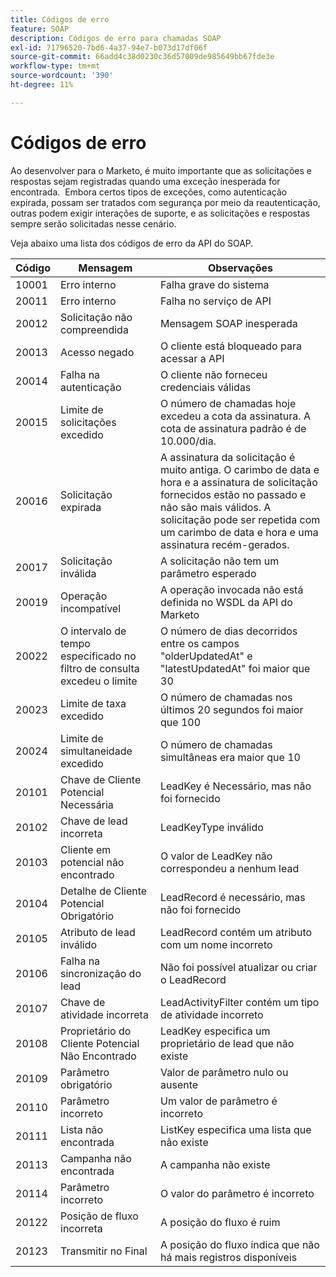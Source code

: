 ```yaml
---
title: Códigos de erro
feature: SOAP
description: Códigos de erro para chamadas SOAP
exl-id: 71796520-7bd6-4a37-94e7-b073d17df06f
source-git-commit: 66add4c38d0230c36d57009de985649bb67fde3e
workflow-type: tm+mt
source-wordcount: '390'
ht-degree: 11%

---
```


# Códigos de erro

Ao desenvolver para o Marketo, é muito importante que as solicitações e respostas sejam registradas quando uma exceção inesperada for encontrada.  Embora certos tipos de exceções, como autenticação expirada, possam ser tratados com segurança por meio da reautenticação, outras podem exigir interações de suporte, e as solicitações e respostas sempre serão solicitadas nesse cenário.

Veja abaixo uma lista dos códigos de erro da API do SOAP.

| Código | Mensagem | Observações |
|--- |--- |--- |
| 10001 | Erro interno | Falha grave do sistema |
| 20011 | Erro interno | Falha no serviço de API |
| 20012 | Solicitação não compreendida | Mensagem SOAP inesperada |
| 20013 | Acesso negado | O cliente está bloqueado para acessar a API |
| 20014 | Falha na autenticação | O cliente não forneceu credenciais válidas |
| 20015 | Limite de solicitações excedido | O número de chamadas hoje excedeu a cota da assinatura. A cota de assinatura padrão é de 10.000/dia. |
| 20016 | Solicitação expirada | A assinatura da solicitação é muito antiga. O carimbo de data e hora e a assinatura de solicitação fornecidos estão no passado e não são mais válidos. A solicitação pode ser repetida com um carimbo de data e hora e uma assinatura recém-gerados. |
| 20017 | Solicitação inválida | A solicitação não tem um parâmetro esperado |
| 20019 | Operação incompatível | A operação invocada não está definida no WSDL da API do Marketo |
| 20022 | O intervalo de tempo especificado no filtro de consulta excedeu o limite | O número de dias decorridos entre os campos &quot;olderUpdatedAt&quot; e &quot;latestUpdatedAt&quot; foi maior que 30 |
| 20023 | Limite de taxa excedido | O número de chamadas nos últimos 20 segundos foi maior que 100 |
| 20024 | Limite de simultaneidade excedido | O número de chamadas simultâneas era maior que 10 |
| 20101 | Chave de Cliente Potencial Necessária | LeadKey é Necessário, mas não foi fornecido |
| 20102 | Chave de lead incorreta | LeadKeyType inválido |
| 20103 | Cliente em potencial não encontrado | O valor de LeadKey não correspondeu a nenhum lead |
| 20104 | Detalhe de Cliente Potencial Obrigatório | LeadRecord é necessário, mas não foi fornecido |
| 20105 | Atributo de lead inválido | LeadRecord contém um atributo com um nome incorreto |
| 20106 | Falha na sincronização do lead | Não foi possível atualizar ou criar o LeadRecord |
| 20107 | Chave de atividade incorreta | LeadActivityFilter contém um tipo de atividade incorreto |
| 20108 | Proprietário do Cliente Potencial Não Encontrado | LeadKey especifica um proprietário de lead que não existe |
| 20109 | Parâmetro obrigatório | Valor de parâmetro nulo ou ausente |
| 20110 | Parâmetro incorreto | Um valor de parâmetro é incorreto |
| 20111 | Lista não encontrada | ListKey especifica uma lista que não existe |
| 20113 | Campanha não encontrada | A campanha não existe |
| 20114 | Parâmetro incorreto | O valor do parâmetro é incorreto |
| 20122 | Posição de fluxo incorreta | A posição do fluxo é ruim |
| 20123 | Transmitir no Final | A posição do fluxo indica que não há mais registros disponíveis |
